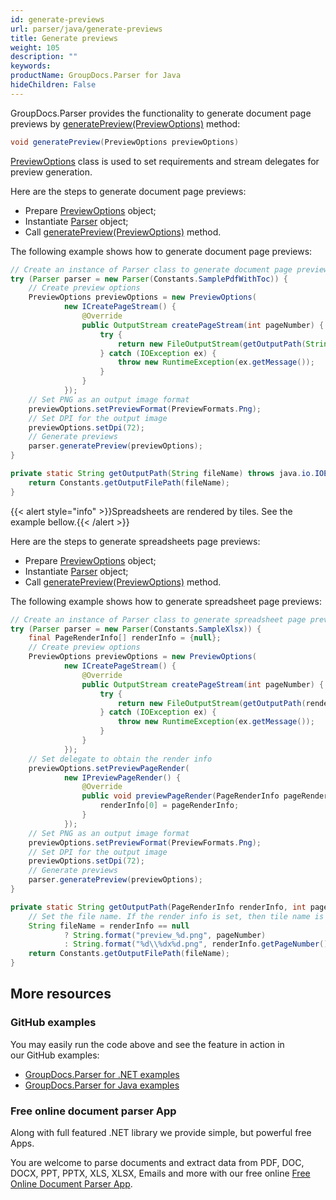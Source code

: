 ```yaml
---
id: generate-previews
url: parser/java/generate-previews
title: Generate previews
weight: 105
description: ""
keywords: 
productName: GroupDocs.Parser for Java
hideChildren: False
---
```

GroupDocs.Parser provides the functionality to generate document page previews by [generatePreview(PreviewOptions)](https://apireference.groupdocs.com/parser/java/com.groupdocs.parser/Parser#generatePreview(com.groupdocs.parser.options.PreviewOptions)) method:

```csharp
void generatePreview(PreviewOptions previewOptions)
```

[PreviewOptions](https://apireference.groupdocs.com/parser/java/com.groupdocs.parser.options/PreviewOptions) class is used to set requirements and stream delegates for preview generation.

Here are the steps to generate document page previews:

* Prepare [PreviewOptions](https://apireference.groupdocs.com/parser/java/com.groupdocs.parser.options/PreviewOptions) object;
* Instantiate [Parser](https://apireference.groupdocs.com/parser/java/com.groupdocs.parser/Parser) object;
* Call [generatePreview(PreviewOptions)](https://apireference.groupdocs.com/parser/java/com.groupdocs.parser/Parser#generatePreview(com.groupdocs.parser.options.PreviewOptions)) method.

The following example shows how to generate document page previews:

```java
// Create an instance of Parser class to generate document page previews
try (Parser parser = new Parser(Constants.SamplePdfWithToc)) {
    // Create preview options
    PreviewOptions previewOptions = new PreviewOptions(
            new ICreatePageStream() {
                @Override
                public OutputStream createPageStream(int pageNumber) {
                    try {
                        return new FileOutputStream(getOutputPath(String.format("preview_%d.png", pageNumber)));
                    } catch (IOException ex) {
                        throw new RuntimeException(ex.getMessage());
                    }
                }
            });
    // Set PNG as an output image format
    previewOptions.setPreviewFormat(PreviewFormats.Png);
    // Set DPI for the output image
    previewOptions.setDpi(72);
    // Generate previews
    parser.generatePreview(previewOptions);
}

private static String getOutputPath(String fileName) throws java.io.IOException {
    return Constants.getOutputFilePath(fileName);
}
```

{{< alert style="info" >}}Spreadsheets are rendered by tiles. See the example bellow.{{< /alert >}}

Here are the steps to generate spreadsheets page previews:

* Prepare [PreviewOptions](https://apireference.groupdocs.com/parser/java/com.groupdocs.parser.options/PreviewOptions) object;
* Instantiate [Parser](https://apireference.groupdocs.com/parser/java/com.groupdocs.parser/Parser) object;
* Call [generatePreview(PreviewOptions)](https://apireference.groupdocs.com/parser/java/com.groupdocs.parser/Parser#generatePreview(com.groupdocs.parser.options.PreviewOptions)) method.

The following example shows how to generate spreadsheet page previews:

```java
// Create an instance of Parser class to generate spreadsheet page previews
try (Parser parser = new Parser(Constants.SampleXlsx)) {
    final PageRenderInfo[] renderInfo = {null};
    // Create preview options
    PreviewOptions previewOptions = new PreviewOptions(
            new ICreatePageStream() {
                @Override
                public OutputStream createPageStream(int pageNumber) {
                    try {
                        return new FileOutputStream(getOutputPath(renderInfo[0], pageNumber));
                    } catch (IOException ex) {
                        throw new RuntimeException(ex.getMessage());
                    }
                }
            });
    // Set delegate to obtain the render info
    previewOptions.setPreviewPageRender(
            new IPreviewPageRender() {
                @Override
                public void previewPageRender(PageRenderInfo pageRenderInfo) {
                    renderInfo[0] = pageRenderInfo;
                }
            });
    // Set PNG as an output image format
    previewOptions.setPreviewFormat(PreviewFormats.Png);
    // Set DPI for the output image
    previewOptions.setDpi(72);
    // Generate previews
    parser.generatePreview(previewOptions);
}

private static String getOutputPath(PageRenderInfo renderInfo, int pageNumber) throws java.io.IOException {
    // Set the file name. If the render info is set, then tile name is {Row}x{Column}.png
    String fileName = renderInfo == null
            ? String.format("preview_%d.png", pageNumber)
            : String.format("%d\\%dx%d.png", renderInfo.getPageNumber(), renderInfo.getRow(pageNumber), renderInfo.getColumn(pageNumber));
    return Constants.getOutputFilePath(fileName);
}
```

## More resources

### GitHub examples

You may easily run the code above and see the feature in action in our GitHub examples:

*   [GroupDocs.Parser for .NET examples](https://github.com/groupdocs-parser/GroupDocs.Parser-for-.NET)    
*   [GroupDocs.Parser for Java examples](https://github.com/groupdocs-parser/GroupDocs.Parser-for-Java)    

### Free online document parser App

Along with full featured .NET library we provide simple, but powerful free Apps.

You are welcome to parse documents and extract data from PDF, DOC, DOCX, PPT, PPTX, XLS, XLSX, Emails and more with our free online [Free Online Document Parser App](https://products.groupdocs.app/parser).